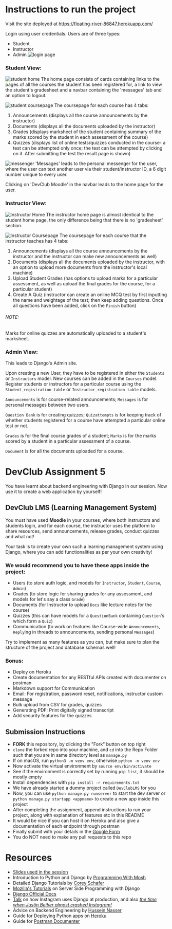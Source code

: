 # Instructions to run the project

Visit the site deployed at https://floating-river-86847.herokuapp.com/

Login using user credentials.
Users are of three types:
- Student
- Instructor
- Admin
![login page](/Readme_images/Login_page.png)

### Student View:
![student home](/Readme_images/Student_Home.png)
The home page consists of cards containing links to the pages of all the courses the student has been registered for, a link to view the student's gradesheet and a navbar containing the 'messages' tab and an option to logout.

![student coursepage](/Readme_images/Student_Coursepage.png)
The coursepage for each course has 4 tabs: 
1. Announcements (displays all the course announcements by the instructor)
2. Documents (displays all the documents uploaded by the instructor)
3. Grades (displays marksheet of the student containing summary of the marks scored by the student in each assessment of the course)
4. Quizzes (displays list of online tests/quizzes conducted in the course- a test can be attempted only once; the test can be attempted by clicking on it. After submitting the test the result page is shown)

![messenger](/Readme_images/Messenger.png)
'Messages' leads to the personal messenger for the user, where the user can text another user via their student/instructor ID, a 6 digit number unique to every user.

Clicking on 'DevClub Moodle' in the navbar leads to the home page for the user.

### Instructor View:
![Instructor Home](/Readme_images/Instr_Home.png)
The instructor home page is almost identical to the student home page, the only difference being that there is no 'gradesheet' section.

![Instructor Coursepage](/Readme_images/Instr_Coursepage.png)
The coursepage for each course that the instructor teaches has 4 tabs:
1. Announcements (displays all the course announcements by the instructor and the instructor can make new announcements as well)
2. Documents (displays all the documents uploaded by the instructor, with an option to upload more documents from the instructor's local machine)
3. Upload Student Grades (has options to upload marks for a particular assessment, as well as upload the final grades for the course, for a particular student)
4. Create A Quiz (instructor can create an online MCQ test by first inputting the name and weightage of the test; then keep adding questions. Once all questions have been added, click on the `Finish` button)
###### NOTE:
Marks for online quizzes are automatically uploaded to a student's marksheet.



### Admin View:
This leads to Django's Admin site. 

Upon creating a new User, they have to be registered in either the `Students` or `Instructors` model. New courses can be added in the `Courses` model. 
Register students or instructors for a particular course using the `Student_registration table` or `Instructor_registration table` models.

`Announcements` is for course-related announcements; `Messages` is for personal messages between two users.

`Question Bank` is for creating quizzes; `Quizattempts` is for keeping track of whether students registered for a course have attempted a particular online test or not.

`Grades` is for the final course grades of a student; `Marks` is for the marks scored by a student in a particular assessment of a course.

`Document` is for all the documents uploaded for a course.




# DevClub Assignment 5

You have learnt about backend engineering with Django in our session. Now use it to create a web application by yourself!
## DevClub LMS (Learning Management System)
You must have used **Moodle** in your courses, where both instructors and students login, and for each course, the instructor uses the platform to share resources, send announcements, release grades, conduct quizzes and what not!

Your task is to create your own such a learning management system using Django, where you can add functionalities as per your own creativity!

### We would recommend you to have these apps inside the project: 
- Users (to store auth logic, and models for `Instructor`, `Student`, `Course`, `Admin`)
- Grades (to store logic for sharing grades for any assessment, and models for let's say a class `Grade`)
- Documents (for Instructor to upload `Docs` like lecture notes for the course)
- Quizzes (this can have models for a `QuestionBank` containing `Question`'s which form a `Quiz`)
- Communication (to work on features like Course-wide `Announcements`, `Reply`ing in threads to announcements, sending personal `Messages`)

Try to implement as many features as you can, but make sure to plan the structure of the project and database schemas well!

### Bonus:
- Deploy on Heroku
- Create documentation for any RESTful APIs created with documenter on postman
- Markdown support for Communication
- Email: For registration, password reset, notifications, instructor custom message
- Bulk upload from CSV for grades, quizzes
- Generating PDF: Print digitally signed transcript
- Add security features for the quizzes

## Submission Instructions
- **FORK** this repository, by clicking the "Fork" button on top right
- `clone` the forked repo into your machine, and `cd` into the Repo Folder such that you are in same directory level as `manage.py`
- If on macOS, run `python3 -m venv env`, otherwise `python -m venv env`
- Now activate the virtual environment by `source env/bin/activate`
- See if the environment is correctly set by running `pip list`, it should be mostly empty
- Install dependencies with `pip install -r requirements.txt`
- We have already started a dummy project called `DevClubLMS` for you
- Now, you can use `python manage.py runserver` to start the dev server or `python manage.py startapp <appname>` to create a new app inside this project
- After completing the assignment, append instructions to run your project, along with explanation of features etc in this README
- It would be nice if you can host it on Heroku and also give a documentation of each endpoint through postman
- Finally submit with your details in the [Google Form](https://forms.gle/XSidrfbrsEZuDYfy6)
- You do NOT need to make any pull requests to this repo

# Resources
- [Slides used in the session](https://docs.google.com/presentation/d/e/2PACX-1vQbtDDGQonkIoGu68VrINL2s3sQcfiH5XVnk-iU26nk16DFBGsDabichsqhdtBvowPvpxaIbFLAV2h3/pub?slide=id.p)
- Introduction to Python and Django by [Programming With Mosh](https://youtu.be/_uQrJ0TkZlc)
- Detailed Django Tutorials by [Corey Schafer](https://www.youtube.com/playlist?list=PL-osiE80TeTtoQCKZ03TU5fNfx2UY6U4p)
- [Mozilla's Tutorials](https://developer.mozilla.org/en-US/docs/Learn/Server-side) on Server Side Programming with Django
- [Django Official Docs](https://www.djangoproject.com/start/)
- [Talk](https://youtu.be/lx5WQjXLlq8) on how Instagram uses Django at production, and also [*the time when Justin Beiber almost crashed Instagram!*](https://youtu.be/lx5WQjXLlq8?t=715)
- Advice on Backend Engineering by [Hussein Nasser](https://www.youtube.com/c/HusseinNasser-software-engineering)
- Guide for Deploying Python apps on [Heroku](https://devcenter.heroku.com/categories/python-support)
- Guide for [Postman Documenter](https://learning.postman.com/docs/publishing-your-api/documenting-your-api/)
